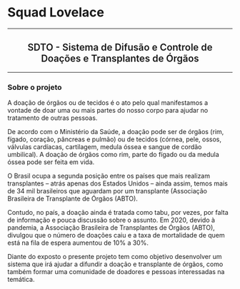 # Squad Lovelace
<hr>
    <h2 style="text-align: center; font-weight: 600">SDTO - Sistema de Difusão e Controle de Doações e Transplantes de Órgãos</h2>
<hr>

### **Sobre o projeto**

<p>A doação de órgãos ou de tecidos é o ato pelo qual manifestamos a vontade de doar uma ou mais partes do nosso corpo para ajudar no tratamento de outras pessoas.</p>

<p>De acordo com o Ministério da Saúde, a doação pode ser de órgãos (rim, fígado, coração,
pâncreas e pulmão) ou de tecidos (córnea, pele, ossos, válvulas cardíacas, cartilagem, medula óssea e sangue de cordão umbilical). A doação de órgãos como rim, parte do fígado ou da medula óssea pode ser feita em vida.</p>

<p>O Brasil ocupa a segunda posição entre os países que mais realizam transplantes – atrás
apenas dos Estados Unidos – ainda assim, temos mais de 34 mil brasileiros que aguardam por um transplante (Associação Brasileira de Transplante de Órgãos (ABTO).</p>

<p>Contudo, no país, a doação ainda é tratada como tabu, por vezes, por falta de informação e
pouca discussão sobre o assunto. Em 2020, devido à pandemia, a Associação Brasileira de
Transplantes de Órgãos (ABTO), divulgou que o número de doações caiu e a taxa de mortalidade de quem está na fila de espera aumentou de 10% a 30%.</p>

<p>Diante do exposto o presente projeto tem como objetivo desenvolver um sistema que irá ajudar a difundir a doação e transplante de órgãos, como também formar uma comunidade de doadores e pessoas interessadas na temática.</p>
